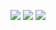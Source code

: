 ![](http://github-profile-summary-cards.vercel.app/api/cards/profile-details?username=bruma1994&theme=default) 
![](http://github-profile-summary-cards.vercel.app/api/cards/repos-per-language?username=bruma1994&theme=default) 
![](http://github-profile-summary-cards.vercel.app/api/cards/stats?username=bruma1994&theme=default)
